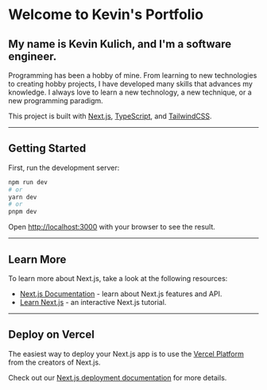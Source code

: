 # Welcome to Kevin's Portfolio

## My name is Kevin Kulich, and I'm a software engineer.

Programming has been a hobby of mine. From learning to new technologies to creating hobby projects, I have developed many skills that advances my knowledge. I always love to learn a new technology, a new technique, or a new programming paradigm.

This project is built with [Next.js](https://nextjs.org/), [TypeScript](https://www.typescriptlang.org/), and [TailwindCSS](https://tailwindcss.com/).

---

## Getting Started

First, run the development server:

```bash
npm run dev
# or
yarn dev
# or
pnpm dev
```

Open [http://localhost:3000](http://localhost:3000) with your browser to see the result.

---

## Learn More

To learn more about Next.js, take a look at the following resources:

- [Next.js Documentation](https://nextjs.org/docs) - learn about Next.js features and API.
- [Learn Next.js](https://nextjs.org/learn) - an interactive Next.js tutorial.

---

## Deploy on Vercel

The easiest way to deploy your Next.js app is to use the [Vercel Platform](https://vercel.com/new?utm_medium=default-template&filter=next.js&utm_source=create-next-app&utm_campaign=create-next-app-readme) from the creators of Next.js.

Check out our [Next.js deployment documentation](https://nextjs.org/docs/deployment) for more details.
